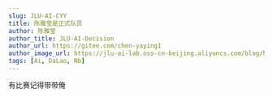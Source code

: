 ```yaml
---
slug: JLU-AI-CYY
title: 陈雅莹是正式队员
author: 陈雅莹
author_title: JLU-AI-Decision
author_url: https://gitee.com/chen-yaying1
author_image_url: https://jlu-ai-lab.oss-cn-beijing.aliyuncs.com/blog/head-chenyy.jpg
tags: [Ai, DaLao, Nb]
---
```


有比赛记得带带俺
